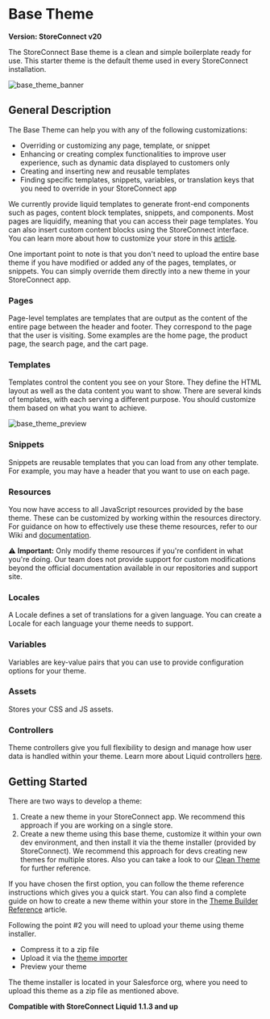# Base Theme

**Version: StoreConnect v20**

The StoreConnect Base theme is a clean and simple boilerplate ready for use. This starter theme is the default theme used in every StoreConnect installation.

![base_theme_banner](https://github.com/GetStoreConnect/base-theme/assets/77841884/8ae12805-438b-4d72-b224-f8496448b5d4)


## General Description

The Base Theme can help you with any of the following customizations:

- Overriding or customizing any page, template, or snippet
- Enhancing or creating complex functionalities to improve user experience, such as dynamic data displayed to customers only
- Creating and inserting new and reusable templates
- Finding specific templates, snippets, variables, or translation keys that you need to override in your StoreConnect app

We currently provide liquid templates to generate front-end components such as pages, content block templates, snippets, and components. Most pages are liquidify, meaning that you can access their page templates. You can also insert custom content blocks using the StoreConnect interface. You can learn more about how to customize your store in this [article](https://help.getstoreconnect.com/documentation/how-to-customise-the-design-of-your-store.html).

One important point to note is that you don't need to upload the entire base theme if you have modified or added any of the pages, templates, or snippets. You can simply override them directly into a new theme in your StoreConnect app.

### Pages

Page-level templates are templates that are output as the content of the entire page between the header and footer. They correspond to the page that the user is visiting. Some examples are the home page, the product page, the search page, and the cart page.

### Templates

Templates control the content you see on your Store. They define the HTML layout as well as the data content you want to show. There are several kinds of templates, with each serving a different purpose. You should customize them based on what you want to achieve.

![base_theme_preview](https://github.com/GetStoreConnect/base-theme/assets/77841884/76c06cba-c554-4857-a9cf-366dc06cde30)
                                                                                                                                                                
### Snippets

Snippets are reusable templates that you can load from any other template. For example, you may have a header that you want to use on each page.

### Resources

You now have access to all JavaScript resources provided by the base theme. These can be customized by working within the resources directory. For guidance on how to effectively use these theme resources, refer to our Wiki and [documentation](https://github.com/GetStoreConnect/base-theme/wiki/Theme-resources).

⚠️ **Important:** Only modify theme resources if you're confident in what you're doing. Our team does not provide support for custom modifications beyond the official documentation available in our repositories and support site.

### Locales

A Locale defines a set of translations for a given language. You can create a Locale for each language your theme needs to support.

### Variables

Variables are key-value pairs that you can use to provide configuration options for your theme.

### Assets

Stores your CSS and JS assets.

### Controllers

Theme controllers give you full flexibility to design and manage how user data is handled within your theme. Learn more about Liquid controllers [here](https://support.getstoreconnect.com/article/Liquid-Controllers).

## Getting Started

There are two ways to develop a theme:

1. Create a new theme in your StoreConnect app. We recommend this approach if you are working on a single store.
2. Create a new theme using this base theme, customize it within your own dev environment, and then install it via the theme installer (provided by StoreConnect). We recommend this approach for devs creating new themes for multiple stores. Also you can take a look to our [Clean Theme](https://github.com/GetStoreConnect/clean-theme) for further reference.

If you have chosen the first option, you can follow the theme reference instructions which gives you a quick start. You can also find a complete guide on how to create a new theme within your store in the [Theme Builder Reference](https://help.getstoreconnect.com/documentation/themes/theme-reference.html) article.

Following the point #2 you will need to upload your theme using theme installer.

- Compress it to a zip file
- Upload it via the [theme importer](https://support.getstoreconnect.com/article/Theme-Importer)
- Preview your theme

The theme installer is located in your Salesforce org, where you need to upload this theme as a zip file as mentioned above.

**Compatible with StoreConnect Liquid 1.1.3 and up**
